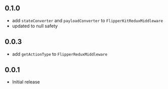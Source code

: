 ## 0.1.0

* add `stateConverter` and `payloadConverter` to `FlipperKitReduxMiddleware`
* updated to null safety

## 0.0.3

* add `getActionType` to `FlipperReduxMiddleware`

## 0.0.1

* Initial release
